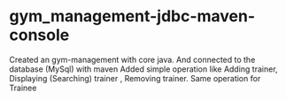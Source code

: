 # gym_management-jdbc-maven-console
Created an gym-management with core java. And connected to the database (MySql) with maven
Added simple operation like Adding trainer, Displaying (Searching) trainer , Removing trainer.
Same operation for Trainee
